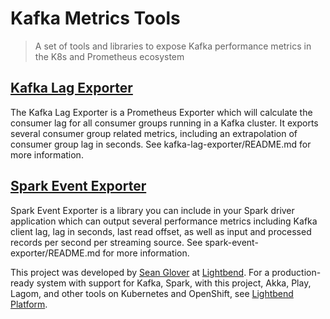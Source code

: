 # Kafka Metrics Tools

> A set of tools and libraries to expose Kafka performance metrics in the K8s and Prometheus ecosystem

## [Kafka Lag Exporter](./kafka-lag-exporter/README.md)

The Kafka Lag Exporter is a Prometheus Exporter which will calculate the consumer lag for all consumer groups running
in a Kafka cluster.  It exports several consumer group related metrics, including an extrapolation of consumer group
lag in seconds. See kafka-lag-exporter/README.md for more information.

## [Spark Event Exporter](./spark-event-exporter/README.md)

Spark Event Exporter is a library you can include in your Spark driver application which can output several performance
metrics including Kafka client lag, lag in seconds, last read offset, as well as input and processed records per
second per streaming source. See spark-event-exporter/README.md for more information.

This project was developed by [Sean Glover](https://github.com/seglo) at [Lightbend](https://www.lightbend.com). For a production-ready system with support for Kafka, Spark, with this project, Akka, Play, Lagom, and other tools on Kubernetes and OpenShift, see [Lightbend Platform](https://www.lightbend.com/lightbend-platform).
